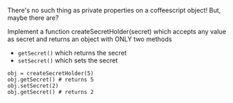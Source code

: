 There's no such thing as private properties on a coffeescript object! But, maybe there are?

Implement a function createSecretHolder(secret) which accepts any value as secret and returns an object with ONLY two methods


* ``getSecret()`` which returns the secret  
* ``setSecret()`` which sets the secret
```
obj = createSecretHolder(5)
obj.getSecret() # returns 5
obj.setSecret(2)
obj.getSecret() # returns 2
```